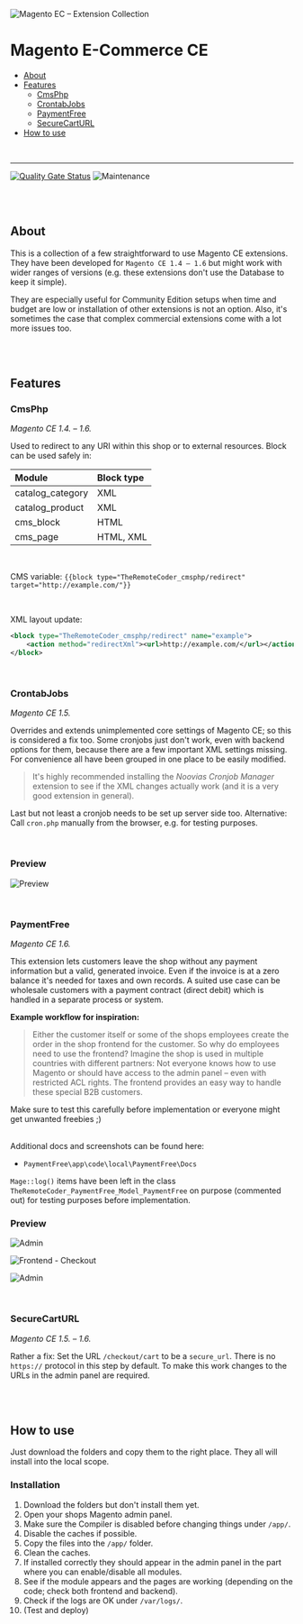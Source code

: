 ![Magento EC – Extension Collection](teaser.png)

# Magento E-Commerce CE

- [About](#about)
- [Features](#extensions)
  - [CmsPhp](#cmsphp)
  - [CrontabJobs](#crontabjobs)
  - [PaymentFree](#paymentfree)
  - [SecureCartURL](#securecarturl)
- [How to use](#how-to-use)

<br>

---

[![Quality Gate Status](https://sonarcloud.io/api/project_badges/measure?project=TheRemoteCoder_Magento-Ecommerce-CE--Extension-Collection&metric=alert_status)](https://sonarcloud.io/dashboard?id=TheRemoteCoder_Magento-Ecommerce-CE--Extension-Collection)
![Maintenance](https://img.shields.io/badge/maintained-no-lightgrey.svg)

<br><br>

## About

This is a collection of a few straightforward to use Magento CE extensions. They have been developed for `Magento CE 1.4 – 1.6` but might work with wider ranges of versions (e.g. these extensions don't use the Database to keep it simple).

They are especially useful for Community Edition setups when time and budget are low or installation of other extensions is not an option. Also, it's sometimes the case that complex commercial extensions come with a lot more issues too.

<br><br>

## Features

### CmsPhp

_Magento CE 1.4. – 1.6._

Used to redirect to any URI within this shop or to external resources. Block can be used safely in:

| Module           | Block type |
| :--------------- | :--------- |
| catalog_category | XML        |
| catalog_product  | XML        |
| cms_block        | HTML       |
| cms_page         | HTML, XML  |

<br>

CMS variable: `{{block type="TheRemoteCoder_cmsphp/redirect" target="http://example.com/"}}`

<br>

XML layout update:

```xml
<block type="TheRemoteCoder_cmsphp/redirect" name="example">
    <action method="redirectXml"><url>http://example.com/</url></action>
</block>
```

<br>

### CrontabJobs

_Magento CE 1.5._

Overrides and extends unimplemented core settings of Magento CE; so this is considered a fix too. Some cronjobs just don't work, even with backend options for them, because there are a few important XML settings missing. For convenience all have been grouped in one place to be easily modified.

> It's highly recommended installing the _Noovias Cronjob Manager_ extension to see if the XML changes actually work (and it is a very good extension in general).

Last but not least a cronjob needs to be set up server side too. Alternative: Call `cron.php` manually from the browser, e.g. for testing purposes.

<br>

### Preview

![Preview](src/CrontabJobs/Screenshot.png)


<br>

### PaymentFree

_Magento CE 1.6._

This extension lets customers leave the shop without any payment information but a valid, generated invoice. Even if the invoice is at a zero balance it's needed for taxes and own records. A suited use case can be wholesale customers with a payment contract (direct debit) which is handled in a separate process or system.

**Example workflow for inspiration:**

> Either the customer itself or some of the shops employees create the order in the shop frontend for the customer. So why do employees need to use the frontend? Imagine the shop is used in multiple countries with different partners: Not everyone knows how to use Magento or should have access to the admin panel – even with restricted ACL rights. The frontend provides an easy way to handle these special B2B customers.

Make sure to test this carefully before implementation or everyone might get unwanted freebies ;)

<br>
Additional docs and screenshots can be found here:

- `PaymentFree\app\code\local\PaymentFree\Docs`

`Mage::log()` items have been left in the class `TheRemoteCoder_PaymentFree_Model_PaymentFree` on purpose (commented out) for testing purposes before implementation.

### Preview

![Admin](src/PaymentFree/0-docs/Preview-Admin.png)

![Frontend - Checkout](src/PaymentFree/0-docs/Preview-Frontend-Checkout.png)

![Admin](src/PaymentFree/0-docs/Preview-Frontend-Orders.png)


<br>

### SecureCartURL

_Magento CE 1.5. – 1.6._

Rather a fix: Set the URL `/checkout/cart` to be a `secure_url`. There is no `https://` protocol in this step by default. To make this work changes to the URLs in the admin panel are required.

<br><br>

## How to use

Just download the folders and copy them to the right place. They all will install into the local scope.

### Installation

1. Download the folders but don't install them yet.
2. Open your shops Magento admin panel.
3. Make sure the Compiler is disabled before changing things under `/app/`.
4. Disable the caches if possible.
5. Copy the files into the `/app/` folder.
6. Clean the caches.
7. If installed correctly they should appear in the admin panel in the part where you can enable/disable all modules.
8. See if the module appears and the pages are working (depending on the code; check both frontend and backend).
9. Check if the logs are OK under `/var/logs/`.
10. (Test and deploy)

